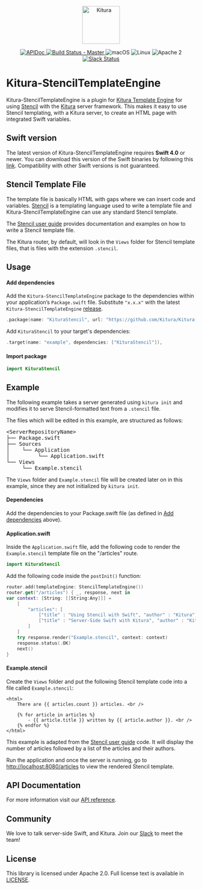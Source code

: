 <p align="center">
<a href="http://kitura.dev/">
<img src="https://raw.githubusercontent.com/Kitura/Kitura/master/Sources/Kitura/resources/kitura-bird.svg?sanitize=true" height="100" alt="Kitura">
</a>
</p>


<p align="center">
    <a href="https://kitura.github.io/Kitura-StencilTemplateEngine/index.html">
    <img src="https://img.shields.io/badge/apidoc-KituraStencilTemplateEngine-1FBCE4.svg?style=flat" alt="APIDoc">
    </a>
    <a href="https://travis-ci.org/Kitura/Kitura-StencilTemplateEngine">
    <img src="https://travis-ci.org/Kitura/Kitura-StencilTemplateEngine.svg?branch=master" alt="Build Status - Master">
    </a>
    <img src="https://img.shields.io/badge/os-macOS-green.svg?style=flat" alt="macOS">
    <img src="https://img.shields.io/badge/os-linux-green.svg?style=flat" alt="Linux">
    <img src="https://img.shields.io/badge/license-Apache2-blue.svg?style=flat" alt="Apache 2">
    <a href="http://swift-at-ibm-slack.mybluemix.net/">
    <img src="http://swift-at-ibm-slack.mybluemix.net/badge.svg" alt="Slack Status">
    </a>
</p>

# Kitura-StencilTemplateEngine

Kitura-StencilTemplateEngine is a plugin for [Kitura Template Engine](https://github.com/Kitura/Kitura-TemplateEngine.git) for using [Stencil](https://github.com/kylef/Stencil) with the [Kitura](https://github.com/Kitura/Kitura) server framework. This makes it easy to use Stencil templating, with a Kitura server, to create an HTML page with integrated Swift variables.

## Swift version
The latest version of Kitura-StencilTemplateEngine requires **Swift 4.0** or newer. You can download this version of the Swift binaries by following this [link](https://swift.org/download/). Compatibility with other Swift versions is not guaranteed.

## Stencil Template File
The template file is basically HTML with gaps where we can insert code and variables. [Stencil](https://github.com/kylef/Stencil) is a templating language used to write a template file and Kitura-StencilTemplateEngine can use any standard Stencil template.

The [Stencil user guide](https://stencil.fuller.li/en/latest/) provides documentation and examples on how to write a Stencil template file.

The Kitura router, by default, will look in the `Views` folder for Stencil template files, that is files with the extension `.stencil`.

## Usage

#### Add dependencies

Add the `Kitura-StencilTemplateEngine` package to the dependencies within your application’s `Package.swift` file. Substitute `"x.x.x"` with the latest `Kitura-StencilTemplateEngine` [release](https://github.com/Kitura/Kitura-StencilTemplateEngine/releases).

```swift
.package(name: "KituraStencil", url: "https://github.com/Kitura/Kitura-StencilTemplateEngine.git", from: "x.x.x")
```

Add `KituraStencil` to your target's dependencies:

```swift
.target(name: "example", dependencies: ["KituraStencil"]),
```

#### Import package

```swift
import KituraStencil
```

## Example
The following example takes a server generated using `kitura init` and modifies it to serve Stencil-formatted text from a `.stencil` file.

The files which will be edited in this example, are structured as follows:

<pre>
&lt;ServerRepositoryName&gt;
├── Package.swift
├── Sources
│    └── Application
│         └── Application.swift
└── Views
     └── Example.stencil
</pre>

The `Views` folder and `Example.stencil` file will be created later on in this example, since they are not initialized by `kitura init`.

#### Dependencies

Add the dependencies to your Package.swift file (as defined in [Add dependencies](#add_dependencies) above).

#### Application.swift
Inside the `Application.swift` file, add the following code to render the `Example.stencil` template file on the "/articles" route.

```swift
import KituraStencil
```

Add the following code inside the `postInit()` function:

```swift
router.add(templateEngine: StencilTemplateEngine())
router.get("/articles") { _, response, next in
var context: [String: [[String:Any]]] =
    [
        "articles": [
            ["title" : "Using Stencil with Swift", "author" : "Kitura"],
            ["title" : "Server-Side Swift with Kitura", "author" : "Kitura"],
        ]
    ]
    try response.render("Example.stencil", context: context)
    response.status(.OK)
    next()
}
```

#### Example.stencil
Create the `Views` folder and put the following Stencil template code into a file called `Example.stencil`:

```
<html>
    There are {{ articles.count }} articles. <br />

    {% for article in articles %}
        - {{ article.title }} written by {{ article.author }}. <br />
    {% endfor %}
</html>
```
This example is adapted from the [Stencil user guide](https://stencil.fuller.li/en/latest/) code. It will display the number of articles followed by a list of the articles and their authors.

Run the application and once the server is running, go to [http://localhost:8080/articles](http://localhost:8080/articles) to view the rendered Stencil template.

## API Documentation
For more information visit our [API reference](https://kitura.github.io/Kitura-StencilTemplateEngine/index.html).

## Community

We love to talk server-side Swift, and Kitura. Join our [Slack](http://swift-at-ibm-slack.mybluemix.net/) to meet the team!

## License
This library is licensed under Apache 2.0. Full license text is available in [LICENSE](https://github.com/Kitura/Kitura-StencilTemplateEngine/blob/master/LICENSE.txt).
